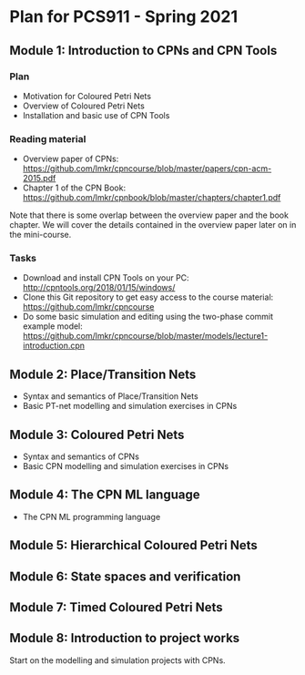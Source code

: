 # Plan for PCS911 - Spring 2021

## Module 1: Introduction to CPNs and CPN Tools

### Plan

- Motivation for Coloured Petri Nets
- Overview of Coloured Petri Nets
- Installation and basic use of CPN Tools

### Reading material

- Overview paper of CPNs: https://github.com/lmkr/cpncourse/blob/master/papers/cpn-acm-2015.pdf
- Chapter 1 of the CPN Book: https://github.com/lmkr/cpnbook/blob/master/chapters/chapter1.pdf

Note that there is some overlap between the overview paper and the book chapter. We will cover the details contained in the overview paper later on in the mini-course.

### Tasks

- Download and install CPN Tools on your PC: http://cpntools.org/2018/01/15/windows/
- Clone this Git repository to get easy access to the course material: https://github.com/lmkr/cpncourse
- Do some basic simulation and editing using the two-phase commit example model: https://github.com/lmkr/cpncourse/blob/master/models/lecture1-introduction.cpn


## Module 2: Place/Transition Nets

- Syntax and semantics of Place/Transition Nets
- Basic PT-net modelling and simulation exercises in CPNs

## Module 3: Coloured Petri Nets

- Syntax and semantics of CPNs
- Basic CPN modelling and simulation exercises in CPNs

## Module 4: The CPN ML language

- The CPN ML programming language

## Module 5: Hierarchical Coloured Petri Nets

## Module 6: State spaces and verification

## Module 7: Timed Coloured Petri Nets

## Module 8: Introduction to project works

Start on the modelling and simulation projects with CPNs.
